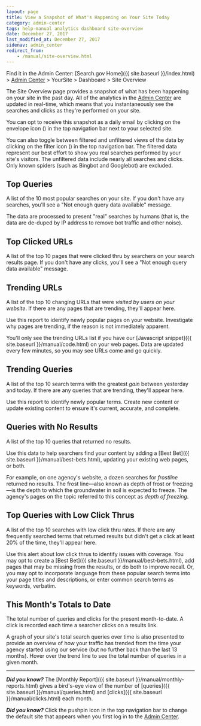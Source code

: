 ```yaml
---
layout: page
title: View a Snapshot of What's Happening on Your Site Today
category: admin-center
tags: help-manual analytics dashboard site-overview
date: December 27, 2017
last_modified_at: December 27, 2017
sidenav: admin_center
redirect_from:
    - /manual/site-overview.html
---
```


Find it in the Admin Center: [Search.gov Home]({{ site.baseurl }}/index.html) > [Admin Center](https://search.usa.gov/sites/) > YourSite > Dashboard > Site Overview

The Site Overview page provides a snapshot of what has been happening on your site in the past day. All of the analytics in the [Admin Center](https://search.usa.gov/sites/) are updated in real-time, which means that you instantaneously see the searches and clicks as they're performed on your site.

You can opt to receive this snapshot as a daily email by clicking on the envelope icon (<i class="icon-envelope"></i>) in the top navigation bar next to your selected site. 

You can also toggle between filtered and unfiltered views of the data by clicking on the filter icon (<i class="icon-filter"></i>) in the top navigation bar. The filtered data represent our best effort to show you real searches performed by your site's visitors. The unfiltered data include nearly all searches and clicks. Only known spiders (such as Bingbot and Googlebot) are excluded.

## Top Queries

A list of the 10 most popular searches on your site. If you don't have any searches, you'll see a "Not enough query data available" message.

The data are processed to present "real" searches by humans (that is, the data are de-duped by IP address to remove bot traffic and other noise).

## Top Clicked URLs

A list of the top 10 pages that were clicked thru by searchers on your search results page. If you don't have any clicks, you'll see a "Not enough query data available" message. 

## Trending URLs

A list of the top 10 changing URLs that were *visited by users on your website*. If there are any pages that are trending, they'll appear here.

Use this report to identify newly popular pages on your website. Investigate why pages are trending, if the reason is not immediately apparent.

You'll only see the trending URLs list if you have our [Javascript snippet]({{ site.baseurl }}/manual/code.html) on your web pages. Data are updated every few minutes, so you may see URLs come and go quickly.

## Trending Queries

A list of the top 10 search terms with the greatest *gain* between yesterday and today. If there are any queries that are trending, they'll appear here. 

Use this report to identify newly popular terms. Create new content or update existing content to ensure it's current, accurate, and complete.

## Queries with No Results

A list of the top 10 queries that returned no results.

Use this data to help searchers find your content by adding a [Best Bet]({{ site.baseurl }}/manual/best-bets.html), updating your existing web pages, or both.

For example, on one agency's website, a dozen searches for *frostline* returned no results. The frost line&mdash;also known as depth of frost or freezing&mdash;is the depth to which the groundwater in soil is expected to freeze. The agency's pages on the topic referred to this concept as *depth of freezing*. 

## Top Queries with Low Click Thrus

A list of the top 10 searches with low click thru rates. If there are any frequently searched terms that returned results but didn't get a click at least 20% of the time, they'll appear here. 

Use this alert about low click thrus to identify issues with coverage. You may opt to create a [Best Bet]({{ site.baseurl }}/manual/best-bets.html), add pages that may be missing from the results, or do both to improve recall. Or, you may opt to incorporate language from these popular search terms into your page titles and descriptions, or enter common search terms as keywords, verbatim.

## This Month's Totals to Date

The total number of queries and clicks for the present month-to-date. A click is recorded each time a searcher clicks on a results link. 

A graph of your site's total search queries over time is also presented to provide an overview of how your traffic has trended from the time your agency started using our service (but no further back than the last 13 months). Hover over the trend line to see the total number of queries in a given month.

---

***Did you know?*** The [Monthly Report]({{ site.baseurl }}/manual/monthly-reports.html) gives a bird's-eye view of the number of [queries]({{ site.baseurl }}/manual/queries.html) and [clicks]({{ site.baseurl }}/manual/clicks.html) each month.

***Did you know?***  Click the pushpin icon in the top navigation bar to change the default site that appears when you first log in to the [Admin Center](https://search.usa.gov/sites/). 
